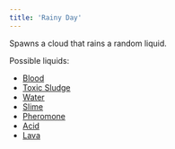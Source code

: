 ```yaml
---
title: 'Rainy Day'
---
```


Spawns a cloud that rains a random liquid.

Possible liquids:
- [Blood](https://noita.wiki.gg/wiki/Blood)
- [Toxic Sludge](https://noita.wiki.gg/wiki/Toxic_Sludge)
- [Water](https://noita.wiki.gg/wiki/Water)
- [Slime](https://noita.wiki.gg/wiki/Slime)
- [Pheromone](https://noita.wiki.gg/wiki/Pheromone)
- [Acid](https://noita.wiki.gg/wiki/Acid)
- [Lava](https://noita.wiki.gg/wiki/Lava)
